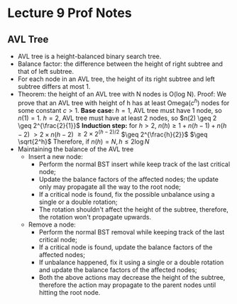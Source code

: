 # Lecture 9 Prof Notes
## AVL Tree
- AVL tree is a height-balanced binary search tree.
- Balance factor: the difference between the height of right subtree and that of left subtree.
- For each node in an AVL tree, the height of its right subtree and left subtree differs at most 1.
- Theorem: the height of an AVL tree with N nodes is O(log N).
Proof: We prove that an AVL tree with height of h has at least Omega$\left(c^h\right)$ nodes for some constant $c > 1$.
**Base case:** $h = 1$, AVL tree must have 1 node, so $n(1) = 1$.
           $h = 2$, AVL tree must have at least 2 nodes,
           so $n(2) \geq 2 \geq 2^{\frac{2}{1}}$
**Induction step:** $\text{for } h > 2,$
        $n(h) \geq 1 + n(h - 1) + n(h -2)$
        $> 2 \times n(h-2)$
        $\geq 2 \times 2^{(h-2)/2}$
        $\geq 2^{\frac{h}{2}}$
        $\geq \sqrt{2^h}$
    Therefore, if $n(h) = N, h \leq 2 \log N$
- Maintaining the balance of the AVL tree
    - Insert a new node:
        - Perform the normal BST insert while keep track of the last critical node;
        - Update the balance factors of the affected nodes; the update only may propagate all the way to the root node;
        - If a critical node is found, fix the possible unbalance using a single or a double rotation;
        - The rotation shouldn't affect the height of the subtree, therefore, the rotation won't propagate upwards.
    - Remove a node:
        - Perform the normal BST removal while keeping track of the last critical node;
        - If a critical node is found, update the balance factors of the affected nodes;
        - If unbalance happened, fix it using a single or a double rotation and update the balance factors of the affected nodes;
        - Both the above actions may decrease the height of the subtree, therefore the action may propagate to the parent nodes until hitting the root node.
